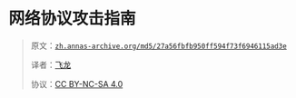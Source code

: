 # 网络协议攻击指南

> 原文：[`zh.annas-archive.org/md5/27a56fbfb950ff594f73f6946115ad3e`](https://zh.annas-archive.org/md5/27a56fbfb950ff594f73f6946115ad3e)
> 
> 译者：[飞龙](https://github.com/wizardforcel)
> 
> 协议：[CC BY-NC-SA 4.0](http://creativecommons.org/licenses/by-nc-sa/4.0/)